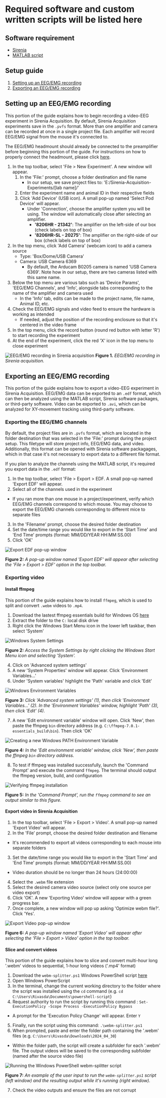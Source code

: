 # Required software and custom written scripts will be listed here

## Software requirement

- [Sirenia](https://www.pinnaclet.com/sirenia-download.html)
- [MATLAB script](https://github.com/thepenglab/edfEEG2024)

## Setup guide

1. [Setting up an EEG/EMG recording](#setting-up-an-eegemg-recording)
2. [Exporting an EEG/EMG recording](#exporting-an-eegemg-recording)

## Setting up an EEG/EMG recording

This portion of the guide explains how to begin recording a video-EEG experiment
in Sirenia Acquisition. By default, Sirenia Acquisition experiments save in the `.pvfs` format. More than one amplifier and camera can be recorded at once in a single project file. Each amplifier will record EEG/EMG signal from the mouse it's connected to.

The EEG/EMG headmount should already be connected to the preamplifier before
beginning this portion of the guide. For instructions on how to properly connect
the headmount, please click [here](../Hardware/setup-guide/headmount.md).

1. In the top toolbar, select 'File > New Experiment'. A new window will appear.
    1. In the 'File:' prompt, choose a folder destination and file name
        * In our setup, we save project files to: 'E:/Sirenia-Acquisition-Experiments/[lab name]/'
    2. Enter the experiment name and animal ID in their respective fields
    3. Click 'Add Device' (USB icon). A small pop-up named 'Select Pod Device' will appear.
        * Under 'Connection', choose the amplifier system you will be using. The window will automatically close after selecting an amplifier.
          * **'8206HR - 21342'**: The amplifier on the left-side of our box (check labels on top of box)
          * **'8206HR-SL - 20275'**: The amplifier on the right-side of our box (check labels on top of box)
2. In the top menu, click 'Add Camera' (webcam icon) to add a camera source
    * Type: 'Box/Dome/USB Camera'
    * Camera: USB Camera 6369
      * By default, the Arducam B0205 camera is named 'USB Camera 6369'. Note how in our setup, there are two cameras listed with this same name.
3. Below the top menu are various tabs such as 'Device Params', 'EEG/EMG
   Channels', and 'Info', alongside tabs corresponding to the name of the amplifier
   and camera used
    * In the 'Info' tab, edits can be made to the project name, file name,
      Animal ID, etc.
4. Check the EEG/EMG signals and video feed to ensure the hardware is working as
   intended
    * If needed, adjust the position of the recording enclosure so that it's
      centered in the video frame
5. In the top menu, click the record button (round red button with letter 'R') to start recording the experiment
6. At the end of the experiment, click the red 'X' icon in the top menu to close experiment

![EEG/EMG recording in Sirenia acquisition](https://raw.githubusercontent.com/GergelyTuri/chronicSleepRecordings/master/images/acquisition.jpeg)
**Figure 1.** _EEG/EMG recording in Sirenia acquisition._

## Exporting an EEG/EMG recording

This portion of the guide explains how to export a video-EEG experiment in Sirenia Acquisition. EEG/EMG data can be exported to an `.edf` format, which can then be analyzed using the MATLAB script, Sirenia software packages, or third-party software. Video can be exported to `.avi`, which can be analyzed for XY-movement tracking using third-party software.

### Exporting the EEG/EMG channels

By default, the project files are in `.pvfs` format, which are located in
the folder destination that was selected in the 'File:' prompt during the
project setup. This filetype will store project info, EEG/EMG data, and video. Additionally, this format can be opened with Sirenia software packagages, which in that case it's not necessary to export data to a different file format.

If you plan to analyze the channels using the MATLAB script, it's
required you export data in the `.edf` format:
1. In the top toolbar, select 'File > Export > EDF. A small pop-up named 'Export EDF' will appear.
2. Select all of the channels used in the experiment
  * If you ran more than one mouse in a project/experiment, verify which EEG/EMG channels correspond to which mouse. You may choose to export the EEG/EMG channels corresponding to different mice to separate files
3. In the 'Filename' prompt, choose the desired folder destination
4. Set the date/time range you would like to export in the 'Start Time' and 'End Time' prompts (format: MM/DD/YEAR HH:MM:SS.00)
4. Click 'OK'

![Export EDF pop-up window](https://raw.githubusercontent.com/GergelyTuri/chronicSleepRecordings/master/images/export-edf.JPG)

**Figure 2:** _A pop-up window named 'Export EDF' will appear after selecting the 'File > Export > EDF' option in the top toolbar._

### Exporting video

#### Install ffmpeg

This portion of the guide explains how to install `ffmpeg`, which is used to split and convert `.webm` videos to `.mp4`.

1. Download the lastest ffmpeg essentials build for Windows OS [here](https://www.gyan.dev/ffmpeg/builds/)
2. Extract the folder to the `C:` local disk drive
3. Right click the Windows Start Menu icon in the lower left taskbar, then select 'System'

![Windows System Settings](https://raw.githubusercontent.com/GergelyTuri/chronicSleepRecordings/master/images/system-settings.jpeg)

**Figure 2:** _Access the System Settings by right clicking the Windows Start Menu icon and selecting 'System'._

4. Click on 'Advanced system settings'
5. A new 'System Properties' window will appear. Click 'Environment Variables...'
6. Under 'System variables' highlight the 'Path' variable and click 'Edit'

![Windows Environment Variables](https://raw.githubusercontent.com/GergelyTuri/chronicSleepRecordings/master/images/environment-variables.JPG)

**Figure 3:** _Click 'Advanced system settings' (1), then click 'Environment Variables...' (2). In the 'Environment Variables' window, highlight 'Path' (3), then click 'Edit' (4)._

7. A new 'Edit environment variable' window will open. Click 'New', then paste the ffmpeg `bin` directory address (e.g. `C:\ffmpeg-7.0.1-essentials_build\bin`). Then click 'OK'

![Creating a new Windows PATH Environment Variable](https://raw.githubusercontent.com/GergelyTuri/chronicSleepRecordings/master/images/new-variable.JPG)

**Figure 4:** _In the 'Edit environment variable' window, click 'New', then paste the ffmpeg `bin` directory address._

8. To test if ffmpeg was installed successfully, launch the 'Command Prompt' and execute the command `ffmpeg`. The terminal should output the ffmpeg version, build, and configuration

![Verifying ffmpeg installation](https://raw.githubusercontent.com/GergelyTuri/chronicSleepRecordings/master/images/ffmpeg.JPG)

**Figure 5:** _In the 'Command Prompt', run the `ffmpeg` command to see an output similar to this figure._

#### Export video in Sirenia Acquisition

1. In the top toolbar, select 'File > Export > Video'. A small pop-up named 'Export Video' will appear.
2. In the 'File' prompt, choose the desired folder destination and filename
  * It's recommended to export all videos corresponding to each mouse into separate folders
3. Set the date/time range you would like to export in the 'Start Time' and 'End Time' prompts (format: MM/DD/YEAR HH:MM:SS.00)
  * Video duration should be no longer than 24 hours (24:00:00)
4. Select the `.webm` file extension
5. Select the desired camera video source (select only one source per video export)
6. Click 'OK'. A new 'Exporting Video' window will appear with a green progress bar.
7. Once complete, a new window will pop up asking 'Optimize webm file?'. Click 'Yes'.
  
  ![Export Video pop-up window](https://raw.githubusercontent.com/GergelyTuri/chronicSleepRecordings/master/images/export-video.JPG)
  
  **Figure 6:** _A pop-up window named 'Export Video' will appear after selecting the 'File > Export > Video' option in the top toolbar._

#### Slice and convert videos

This portion of the guide explains how to slice and convert multi-hour long '.webm' videos to sequential, 1-hour long videos ('.mp4' format)

1. Download the `webm-splitter.ps1` Windows PowerShell script [here](./scripts/webm-splitter.ps1)
2. Open Windows PowerScript
3. In the terminal, change the current working directory to the folder where the script was installed using the `cd` command (e.g. `cd C:\Users\Rivasda\Documents\powershell-script`)
4. Request authority to run the script by running this command : `Set-ExecutionPolicy -Scope Process -ExecutionPolicy Bypass`
  * A prompt for the 'Execution Policy Change' will appear. Enter `Y` 
5. Finally, run the script using this command: `.\webm-splitter.ps1`
6. When prompted, paste and enter the folder path containing the '.webm' files (e.g. `C:\Users\Rivasda\Downloads\2024_04_30`)
  * Within the folder path, the script will create a subfolder for each '.webm' file. The output videos will be saved to the corresponding subfolder (named after the source video file)

![Running the Windows PowerShell webm-splitter script](https://raw.githubusercontent.com/GergelyTuri/chronicSleepRecordings/master/images/webm-splitter.jpeg)

**Figure 7:** _An example of the user input to run the `webm-splitter.ps1` script (left window) and the resulting output while it's running (right window)._

7. Check the video outputs and ensure the files are not corrupt

